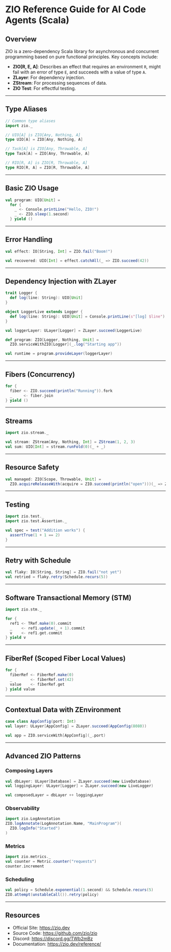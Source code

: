 # ZIO Reference Guide for AI Code Agents (Scala)

## Overview

ZIO is a zero-dependency Scala library for asynchronous and concurrent programming based on pure functional principles. Key concepts include:

- **ZIO[R, E, A]**: Describes an effect that requires an environment `R`, might fail with an error of type `E`, and succeeds with a value of type `A`.
- **ZLayer**: For dependency injection.
- **ZStream**: For processing sequences of data.
- **ZIO Test**: For effectful testing.

---

## Type Aliases

```scala
// Common type aliases
import zio._

// UIO[A] is ZIO[Any, Nothing, A]
type UIO[A] = ZIO[Any, Nothing, A]

// Task[A] is ZIO[Any, Throwable, A]
type Task[A] = ZIO[Any, Throwable, A]

// RIO[R, A] is ZIO[R, Throwable, A]
type RIO[R, A] = ZIO[R, Throwable, A]
```

---

## Basic ZIO Usage

```scala
val program: UIO[Unit] =
  for {
    _ <- Console.printLine("Hello, ZIO!")
    _ <- ZIO.sleep(1.second)
  } yield ()
```

---

## Error Handling

```scala
val effect: IO[String, Int] = ZIO.fail("Boom!")

val recovered: UIO[Int] = effect.catchAll(_ => ZIO.succeed(42))
```

---

## Dependency Injection with ZLayer

```scala
trait Logger {
  def log(line: String): UIO[Unit]
}

object LoggerLive extends Logger {
  def log(line: String): UIO[Unit] = Console.printLine(s"[log] $line").orDie
}

val loggerLayer: ULayer[Logger] = ZLayer.succeed(LoggerLive)
```

```scala
def program: ZIO[Logger, Nothing, Unit] =
  ZIO.serviceWithZIO[Logger](_.log("Starting app"))

val runtime = program.provideLayer(loggerLayer)
```

---

## Fibers (Concurrency)

```scala
for {
  fiber <- ZIO.succeed(println("Running")).fork
  _     <- fiber.join
} yield ()
```

---

## Streams

```scala
import zio.stream._

val stream: ZStream[Any, Nothing, Int] = ZStream(1, 2, 3)
val sum: UIO[Int] = stream.runFold(0)(_ + _)
```

---

## Resource Safety

```scala
val managed: ZIO[Scope, Throwable, Unit] =
  ZIO.acquireReleaseWith(acquire = ZIO.succeed(println("open")))(_ => ZIO.succeed(println("close")))
```

---

## Testing

```scala
import zio.test._
import zio.test.Assertion._

val spec = test("Addition works") {
  assertTrue(1 + 1 == 2)
}
```

---

## Retry with Schedule

```scala
val flaky: IO[String, String] = ZIO.fail("not yet")
val retried = flaky.retry(Schedule.recurs(5))
```

---

## Software Transactional Memory (STM)

```scala
import zio.stm._

for {
  ref1 <- TRef.make(0).commit
  _    <- ref1.update(_ + 1).commit
  v    <- ref1.get.commit
} yield v
```

---

## FiberRef (Scoped Fiber Local Values)

```scala
for {
  fiberRef <- FiberRef.make(0)
  _        <- fiberRef.set(42)
  value    <- fiberRef.get
} yield value
```

---

## Contextual Data with ZEnvironment

```scala
case class AppConfig(port: Int)
val layer: ULayer[AppConfig] = ZLayer.succeed(AppConfig(8080))

val app = ZIO.serviceWith[AppConfig](_.port)
```

---

## Advanced ZIO Patterns

### Composing Layers

```scala
val dbLayer: ULayer[Database] = ZLayer.succeed(new LiveDatabase)
val loggingLayer: ULayer[Logger] = ZLayer.succeed(new LiveLogger)

val composedLayer = dbLayer ++ loggingLayer
```

### Observability

```scala
import zio.LogAnnotation
ZIO.logAnnotate(LogAnnotation.Name, "MainProgram")(
  ZIO.logInfo("Started")
)
```

### Metrics

```scala
import zio.metrics._
val counter = Metric.counter("requests")
counter.increment
```

### Scheduling

```scala
val policy = Schedule.exponential(1.second) && Schedule.recurs(5)
ZIO.attempt(unstableCall()).retry(policy)
```

---

## Resources

- Official Site: https://zio.dev
- Source Code: https://github.com/zio/zio
- Discord: https://discord.gg/TWb2mBz
- Documentation: https://zio.dev/reference/
